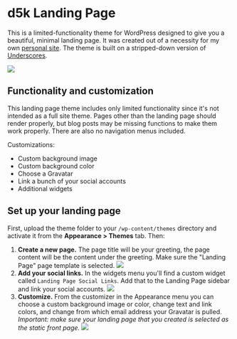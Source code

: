d5k Landing Page
=================

This is a limited-functionality theme for WordPress designed to give you a beautiful, minimal landing page. It was created out of a necessity for my own [personal site](http://danhauk.com). The theme is built on a stripped-down version of [Underscores](http://underscores.me/).

![](https://cldup.com/zidcbvf8xl.png)

## Functionality and customization

This landing page theme includes only limited functionality since it's not intended as a full site theme. Pages other than the landing page should render properly, but blog posts may be missing functions to make them work properly. There are also no navigation menus included.

Customizations:

* Custom background image
* Custom background color
* Choose a Gravatar
* Link a bunch of your social accounts
* Additional widgets

## Set up your landing page

First, upload the theme folder to your `/wp-content/themes` directory and activate it from the **Appearance > Themes** tab. Then:

1. **Create a new page.** The page title will be your greeting, the page content will be the content under the greeting. Make sure the "Landing Page" page template is selected.
![](https://cldup.com/CyqsxTtSS1.png)
2. **Add your social links.** In the widgets menu you'll find a custom widget called `Landing Page Social Links`. Add that to the Landing Page sidebar and link your social accounts.
![](https://cldup.com/I0dINSk_er.png)
3. **Customize.** From the customizer in the Appearance menu you can choose a custom background image or color, change text and link colors, and change from which email address your Gravatar is pulled. _Important: make sure your landing page that you created is selected as the static front page._
![](https://cldup.com/q3yUv1Ay_O.png)